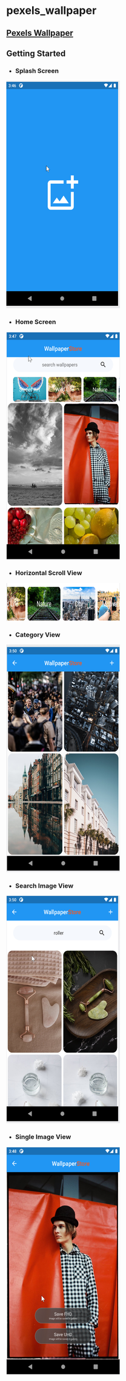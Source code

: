 # pexels_wallpaper

## [Pexels Wallpaper](https://www.pexels.com/)
## Getting Started

- ### Splash Screen
<img src="splashscreen.png" height="600" width="300" max-width="70%">

- ### Home Screen
<img src="homescreen.png" height="600" width="300" max-width="70%">

- ### Horizontal Scroll View
<img src="scrollview.png" height="100" width="300" max-width="70%">

- ### Category View
<img src="categoryview.png" height="600" width="300" max-width="70%">

- ### Search Image View
<img src="searchimageview.png" height="600" width="300" max-width="70%">

- ### Single Image View
<img src="imageview.png" height="600" width="300" max-width="70%">

